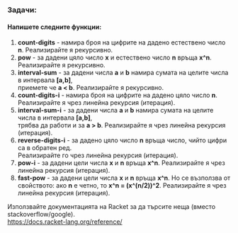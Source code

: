 ### Задачи:
#### Напишете следните функции:
1. **count-digits** - намира броя на цифрите на дадено естествено число **n**. Реализирайте я рекурсивно.
2. **pow** - за дадени цяло число **x** и естествено число **n** връща **x^n**. Реализирайте я рекурсивно.
3. **interval-sum** - за дадени числа **a** и **b** намира сумата на целите числа в интервала **[a,b]**,  
приемете че **a < b**. Реализирайте я рекурсивно.
4. **count-digits-i** - намира броя на цифрите на дадено цяло число **n**.  
Реализирайте я чрез линейна рекурсия (итерация).
5. **interval-sum-i** - за дадени числа **a** и **b** намира сумата на целите числа в интервала **[a,b]**,  
трябва да работи и за **a > b**. Реализирайте я чрез линейна рекурсия (итерация).
6. **reverse-digits-i** - за дадено цяло число **n** връща число, чийто цифри са в обратен ред.  
Реализирайте го чрез линейна рекурсия (итерация).
7. **pow-i** - за дадени цели числа **x** и **n** връща **x^n**. Реализирайте я чрез линейна рекурсия (итерация).
8. **fast-pow** - за дадени цели числа **x** и **n** връща **x^n**. Но се възползва от свойството: ако **n** е четно, то **x^n = (x^(n/2))^2**. Реализирайте я чрез линейна рекурсия (итерация).

Използвайте документацията на Racket за да търсите неща (вместо stackoverflow/google).  
https://docs.racket-lang.org/reference/
